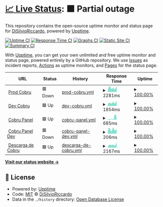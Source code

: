 # [📈 Live Status](https://DiSilvioRiccardo.github.io/cobru-status): <!--live status--> **🟧 Partial outage**

This repository contains the open-source uptime monitor and status page for [DiSilvioRiccardo](https://DiSilvioRiccardo.github.io/cobru-status), powered by [Upptime](https://github.com/upptime/upptime).

[![Uptime CI](https://github.com/koj-co/upptime/workflows/Uptime%20CI/badge.svg)](https://github.com/koj-co/upptime/actions?query=workflow%3A%22Uptime+CI%22)
[![Response Time CI](https://github.com/koj-co/upptime/workflows/Response%20Time%20CI/badge.svg)](https://github.com/koj-co/upptime/actions?query=workflow%3A%22Response+Time+CI%22)
[![Graphs CI](https://github.com/koj-co/upptime/workflows/Graphs%20CI/badge.svg)](https://github.com/koj-co/upptime/actions?query=workflow%3A%22Graphs+CI%22)
[![Static Site CI](https://github.com/koj-co/upptime/workflows/Static%20Site%20CI/badge.svg)](https://github.com/koj-co/upptime/actions?query=workflow%3A%22Static+Site+CI%22)
[![Summary CI](https://github.com/koj-co/upptime/workflows/Summary%20CI/badge.svg)](https://github.com/koj-co/upptime/actions?query=workflow%3A%22Summary+CI%22)

With [Upptime](https://upptime.js.org), you can get your own unlimited and free uptime monitor and status page, powered entirely by a GitHub repository. We use [Issues](https://github.com/DiSilvioRiccardo/cobru-status/issues) as incident reports, [Actions](https://github.com/DiSilvioRiccardo/cobru-status/actions) as uptime monitors, and [Pages](https://DiSilvioRiccardo.github.io/cobru-status) for the status page.

<!--start: status pages-->
<!-- This summary is generated by Upptime (https://github.com/upptime/upptime) -->
<!-- Do not edit this manually, your changes will be overwritten -->
<!-- prettier-ignore -->
| URL | Status | History | Response Time | Uptime |
| --- | ------ | ------- | ------------- | ------ |
| <img alt="" src="https://favicons.githubusercontent.com/prod.cobru.co" height="13"> [Prod Cobru](https://prod.cobru.co) | 🟥 Down | [prod-cobru.yml](https://github.com/trixel/cobru-status/commits/HEAD/history/prod-cobru.yml) | <details><summary><img alt="Response time graph" src="./graphs/prod-cobru/response-time-week.png" height="20"> 2281ms</summary><br><a href="https://trixel.github.io/cobru-status/history/prod-cobru"><img alt="Response time 2949" src="https://img.shields.io/endpoint?url=https%3A%2F%2Fraw.githubusercontent.com%2Ftrixel%2Fcobru-status%2FHEAD%2Fapi%2Fprod-cobru%2Fresponse-time.json"></a><br><a href="https://trixel.github.io/cobru-status/history/prod-cobru"><img alt="24-hour response time 2558" src="https://img.shields.io/endpoint?url=https%3A%2F%2Fraw.githubusercontent.com%2Ftrixel%2Fcobru-status%2FHEAD%2Fapi%2Fprod-cobru%2Fresponse-time-day.json"></a><br><a href="https://trixel.github.io/cobru-status/history/prod-cobru"><img alt="7-day response time 2281" src="https://img.shields.io/endpoint?url=https%3A%2F%2Fraw.githubusercontent.com%2Ftrixel%2Fcobru-status%2FHEAD%2Fapi%2Fprod-cobru%2Fresponse-time-week.json"></a><br><a href="https://trixel.github.io/cobru-status/history/prod-cobru"><img alt="30-day response time 2479" src="https://img.shields.io/endpoint?url=https%3A%2F%2Fraw.githubusercontent.com%2Ftrixel%2Fcobru-status%2FHEAD%2Fapi%2Fprod-cobru%2Fresponse-time-month.json"></a><br><a href="https://trixel.github.io/cobru-status/history/prod-cobru"><img alt="1-year response time 3028" src="https://img.shields.io/endpoint?url=https%3A%2F%2Fraw.githubusercontent.com%2Ftrixel%2Fcobru-status%2FHEAD%2Fapi%2Fprod-cobru%2Fresponse-time-year.json"></a></details> | <details><summary><a href="https://trixel.github.io/cobru-status/history/prod-cobru">100.00%</a></summary><a href="https://trixel.github.io/cobru-status/history/prod-cobru"><img alt="All-time uptime 100.00%" src="https://img.shields.io/endpoint?url=https%3A%2F%2Fraw.githubusercontent.com%2Ftrixel%2Fcobru-status%2FHEAD%2Fapi%2Fprod-cobru%2Fuptime.json"></a><br><a href="https://trixel.github.io/cobru-status/history/prod-cobru"><img alt="24-hour uptime 100.00%" src="https://img.shields.io/endpoint?url=https%3A%2F%2Fraw.githubusercontent.com%2Ftrixel%2Fcobru-status%2FHEAD%2Fapi%2Fprod-cobru%2Fuptime-day.json"></a><br><a href="https://trixel.github.io/cobru-status/history/prod-cobru"><img alt="7-day uptime 100.00%" src="https://img.shields.io/endpoint?url=https%3A%2F%2Fraw.githubusercontent.com%2Ftrixel%2Fcobru-status%2FHEAD%2Fapi%2Fprod-cobru%2Fuptime-week.json"></a><br><a href="https://trixel.github.io/cobru-status/history/prod-cobru"><img alt="30-day uptime 100.00%" src="https://img.shields.io/endpoint?url=https%3A%2F%2Fraw.githubusercontent.com%2Ftrixel%2Fcobru-status%2FHEAD%2Fapi%2Fprod-cobru%2Fuptime-month.json"></a><br><a href="https://trixel.github.io/cobru-status/history/prod-cobru"><img alt="1-year uptime 100.00%" src="https://img.shields.io/endpoint?url=https%3A%2F%2Fraw.githubusercontent.com%2Ftrixel%2Fcobru-status%2FHEAD%2Fapi%2Fprod-cobru%2Fuptime-year.json"></a></details>
| <img alt="" src="https://favicons.githubusercontent.com/dev.cobru.co" height="13"> [Dev Cobru](https://dev.cobru.co) | 🟩 Up | [dev-cobru.yml](https://github.com/trixel/cobru-status/commits/HEAD/history/dev-cobru.yml) | <details><summary><img alt="Response time graph" src="./graphs/dev-cobru/response-time-week.png" height="20"> 1854ms</summary><br><a href="https://trixel.github.io/cobru-status/history/dev-cobru"><img alt="Response time 1920" src="https://img.shields.io/endpoint?url=https%3A%2F%2Fraw.githubusercontent.com%2Ftrixel%2Fcobru-status%2FHEAD%2Fapi%2Fdev-cobru%2Fresponse-time.json"></a><br><a href="https://trixel.github.io/cobru-status/history/dev-cobru"><img alt="24-hour response time 2364" src="https://img.shields.io/endpoint?url=https%3A%2F%2Fraw.githubusercontent.com%2Ftrixel%2Fcobru-status%2FHEAD%2Fapi%2Fdev-cobru%2Fresponse-time-day.json"></a><br><a href="https://trixel.github.io/cobru-status/history/dev-cobru"><img alt="7-day response time 1854" src="https://img.shields.io/endpoint?url=https%3A%2F%2Fraw.githubusercontent.com%2Ftrixel%2Fcobru-status%2FHEAD%2Fapi%2Fdev-cobru%2Fresponse-time-week.json"></a><br><a href="https://trixel.github.io/cobru-status/history/dev-cobru"><img alt="30-day response time 2687" src="https://img.shields.io/endpoint?url=https%3A%2F%2Fraw.githubusercontent.com%2Ftrixel%2Fcobru-status%2FHEAD%2Fapi%2Fdev-cobru%2Fresponse-time-month.json"></a><br><a href="https://trixel.github.io/cobru-status/history/dev-cobru"><img alt="1-year response time 2047" src="https://img.shields.io/endpoint?url=https%3A%2F%2Fraw.githubusercontent.com%2Ftrixel%2Fcobru-status%2FHEAD%2Fapi%2Fdev-cobru%2Fresponse-time-year.json"></a></details> | <details><summary><a href="https://trixel.github.io/cobru-status/history/dev-cobru">100.00%</a></summary><a href="https://trixel.github.io/cobru-status/history/dev-cobru"><img alt="All-time uptime 100.00%" src="https://img.shields.io/endpoint?url=https%3A%2F%2Fraw.githubusercontent.com%2Ftrixel%2Fcobru-status%2FHEAD%2Fapi%2Fdev-cobru%2Fuptime.json"></a><br><a href="https://trixel.github.io/cobru-status/history/dev-cobru"><img alt="24-hour uptime 100.00%" src="https://img.shields.io/endpoint?url=https%3A%2F%2Fraw.githubusercontent.com%2Ftrixel%2Fcobru-status%2FHEAD%2Fapi%2Fdev-cobru%2Fuptime-day.json"></a><br><a href="https://trixel.github.io/cobru-status/history/dev-cobru"><img alt="7-day uptime 100.00%" src="https://img.shields.io/endpoint?url=https%3A%2F%2Fraw.githubusercontent.com%2Ftrixel%2Fcobru-status%2FHEAD%2Fapi%2Fdev-cobru%2Fuptime-week.json"></a><br><a href="https://trixel.github.io/cobru-status/history/dev-cobru"><img alt="30-day uptime 100.00%" src="https://img.shields.io/endpoint?url=https%3A%2F%2Fraw.githubusercontent.com%2Ftrixel%2Fcobru-status%2FHEAD%2Fapi%2Fdev-cobru%2Fuptime-month.json"></a><br><a href="https://trixel.github.io/cobru-status/history/dev-cobru"><img alt="1-year uptime 100.00%" src="https://img.shields.io/endpoint?url=https%3A%2F%2Fraw.githubusercontent.com%2Ftrixel%2Fcobru-status%2FHEAD%2Fapi%2Fdev-cobru%2Fuptime-year.json"></a></details>
| <img alt="" src="https://favicons.githubusercontent.com/panel.cobru.co" height="13"> [Cobru Panel](https://panel.cobru.co) | 🟩 Up | [cobru-panel.yml](https://github.com/trixel/cobru-status/commits/HEAD/history/cobru-panel.yml) | <details><summary><img alt="Response time graph" src="./graphs/cobru-panel/response-time-week.png" height="20"> 685ms</summary><br><a href="https://trixel.github.io/cobru-status/history/cobru-panel"><img alt="Response time 464" src="https://img.shields.io/endpoint?url=https%3A%2F%2Fraw.githubusercontent.com%2Ftrixel%2Fcobru-status%2FHEAD%2Fapi%2Fcobru-panel%2Fresponse-time.json"></a><br><a href="https://trixel.github.io/cobru-status/history/cobru-panel"><img alt="24-hour response time 1629" src="https://img.shields.io/endpoint?url=https%3A%2F%2Fraw.githubusercontent.com%2Ftrixel%2Fcobru-status%2FHEAD%2Fapi%2Fcobru-panel%2Fresponse-time-day.json"></a><br><a href="https://trixel.github.io/cobru-status/history/cobru-panel"><img alt="7-day response time 685" src="https://img.shields.io/endpoint?url=https%3A%2F%2Fraw.githubusercontent.com%2Ftrixel%2Fcobru-status%2FHEAD%2Fapi%2Fcobru-panel%2Fresponse-time-week.json"></a><br><a href="https://trixel.github.io/cobru-status/history/cobru-panel"><img alt="30-day response time 363" src="https://img.shields.io/endpoint?url=https%3A%2F%2Fraw.githubusercontent.com%2Ftrixel%2Fcobru-status%2FHEAD%2Fapi%2Fcobru-panel%2Fresponse-time-month.json"></a><br><a href="https://trixel.github.io/cobru-status/history/cobru-panel"><img alt="1-year response time 324" src="https://img.shields.io/endpoint?url=https%3A%2F%2Fraw.githubusercontent.com%2Ftrixel%2Fcobru-status%2FHEAD%2Fapi%2Fcobru-panel%2Fresponse-time-year.json"></a></details> | <details><summary><a href="https://trixel.github.io/cobru-status/history/cobru-panel">100.00%</a></summary><a href="https://trixel.github.io/cobru-status/history/cobru-panel"><img alt="All-time uptime 100.00%" src="https://img.shields.io/endpoint?url=https%3A%2F%2Fraw.githubusercontent.com%2Ftrixel%2Fcobru-status%2FHEAD%2Fapi%2Fcobru-panel%2Fuptime.json"></a><br><a href="https://trixel.github.io/cobru-status/history/cobru-panel"><img alt="24-hour uptime 100.00%" src="https://img.shields.io/endpoint?url=https%3A%2F%2Fraw.githubusercontent.com%2Ftrixel%2Fcobru-status%2FHEAD%2Fapi%2Fcobru-panel%2Fuptime-day.json"></a><br><a href="https://trixel.github.io/cobru-status/history/cobru-panel"><img alt="7-day uptime 100.00%" src="https://img.shields.io/endpoint?url=https%3A%2F%2Fraw.githubusercontent.com%2Ftrixel%2Fcobru-status%2FHEAD%2Fapi%2Fcobru-panel%2Fuptime-week.json"></a><br><a href="https://trixel.github.io/cobru-status/history/cobru-panel"><img alt="30-day uptime 100.00%" src="https://img.shields.io/endpoint?url=https%3A%2F%2Fraw.githubusercontent.com%2Ftrixel%2Fcobru-status%2FHEAD%2Fapi%2Fcobru-panel%2Fuptime-month.json"></a><br><a href="https://trixel.github.io/cobru-status/history/cobru-panel"><img alt="1-year uptime 100.00%" src="https://img.shields.io/endpoint?url=https%3A%2F%2Fraw.githubusercontent.com%2Ftrixel%2Fcobru-status%2FHEAD%2Fapi%2Fcobru-panel%2Fuptime-year.json"></a></details>
| <img alt="" src="https://favicons.githubusercontent.com/dev.panel.cobru.co" height="13"> [Cobru Panel Dev](https://dev.panel.cobru.co) | 🟥 Down | [cobru-panel-dev.yml](https://github.com/trixel/cobru-status/commits/HEAD/history/cobru-panel-dev.yml) | <details><summary><img alt="Response time graph" src="./graphs/cobru-panel-dev/response-time-week.png" height="20"> 206ms</summary><br><a href="https://trixel.github.io/cobru-status/history/cobru-panel-dev"><img alt="Response time 472" src="https://img.shields.io/endpoint?url=https%3A%2F%2Fraw.githubusercontent.com%2Ftrixel%2Fcobru-status%2FHEAD%2Fapi%2Fcobru-panel-dev%2Fresponse-time.json"></a><br><a href="https://trixel.github.io/cobru-status/history/cobru-panel-dev"><img alt="24-hour response time 181" src="https://img.shields.io/endpoint?url=https%3A%2F%2Fraw.githubusercontent.com%2Ftrixel%2Fcobru-status%2FHEAD%2Fapi%2Fcobru-panel-dev%2Fresponse-time-day.json"></a><br><a href="https://trixel.github.io/cobru-status/history/cobru-panel-dev"><img alt="7-day response time 206" src="https://img.shields.io/endpoint?url=https%3A%2F%2Fraw.githubusercontent.com%2Ftrixel%2Fcobru-status%2FHEAD%2Fapi%2Fcobru-panel-dev%2Fresponse-time-week.json"></a><br><a href="https://trixel.github.io/cobru-status/history/cobru-panel-dev"><img alt="30-day response time 238" src="https://img.shields.io/endpoint?url=https%3A%2F%2Fraw.githubusercontent.com%2Ftrixel%2Fcobru-status%2FHEAD%2Fapi%2Fcobru-panel-dev%2Fresponse-time-month.json"></a><br><a href="https://trixel.github.io/cobru-status/history/cobru-panel-dev"><img alt="1-year response time 361" src="https://img.shields.io/endpoint?url=https%3A%2F%2Fraw.githubusercontent.com%2Ftrixel%2Fcobru-status%2FHEAD%2Fapi%2Fcobru-panel-dev%2Fresponse-time-year.json"></a></details> | <details><summary><a href="https://trixel.github.io/cobru-status/history/cobru-panel-dev">100.00%</a></summary><a href="https://trixel.github.io/cobru-status/history/cobru-panel-dev"><img alt="All-time uptime 100.00%" src="https://img.shields.io/endpoint?url=https%3A%2F%2Fraw.githubusercontent.com%2Ftrixel%2Fcobru-status%2FHEAD%2Fapi%2Fcobru-panel-dev%2Fuptime.json"></a><br><a href="https://trixel.github.io/cobru-status/history/cobru-panel-dev"><img alt="24-hour uptime 100.00%" src="https://img.shields.io/endpoint?url=https%3A%2F%2Fraw.githubusercontent.com%2Ftrixel%2Fcobru-status%2FHEAD%2Fapi%2Fcobru-panel-dev%2Fuptime-day.json"></a><br><a href="https://trixel.github.io/cobru-status/history/cobru-panel-dev"><img alt="7-day uptime 100.00%" src="https://img.shields.io/endpoint?url=https%3A%2F%2Fraw.githubusercontent.com%2Ftrixel%2Fcobru-status%2FHEAD%2Fapi%2Fcobru-panel-dev%2Fuptime-week.json"></a><br><a href="https://trixel.github.io/cobru-status/history/cobru-panel-dev"><img alt="30-day uptime 100.00%" src="https://img.shields.io/endpoint?url=https%3A%2F%2Fraw.githubusercontent.com%2Ftrixel%2Fcobru-status%2FHEAD%2Fapi%2Fcobru-panel-dev%2Fuptime-month.json"></a><br><a href="https://trixel.github.io/cobru-status/history/cobru-panel-dev"><img alt="1-year uptime 100.00%" src="https://img.shields.io/endpoint?url=https%3A%2F%2Fraw.githubusercontent.com%2Ftrixel%2Fcobru-status%2FHEAD%2Fapi%2Fcobru-panel-dev%2Fuptime-year.json"></a></details>
| <img alt="" src="https://favicons.githubusercontent.com/cobru.co" height="13"> [Descarga de Cobru](https://cobru.co/descargar) | 🟩 Up | [descarga-de-cobru.yml](https://github.com/trixel/cobru-status/commits/HEAD/history/descarga-de-cobru.yml) | <details><summary><img alt="Response time graph" src="./graphs/descarga-de-cobru/response-time-week.png" height="20"> 2167ms</summary><br><a href="https://trixel.github.io/cobru-status/history/descarga-de-cobru"><img alt="Response time 1726" src="https://img.shields.io/endpoint?url=https%3A%2F%2Fraw.githubusercontent.com%2Ftrixel%2Fcobru-status%2FHEAD%2Fapi%2Fdescarga-de-cobru%2Fresponse-time.json"></a><br><a href="https://trixel.github.io/cobru-status/history/descarga-de-cobru"><img alt="24-hour response time 4091" src="https://img.shields.io/endpoint?url=https%3A%2F%2Fraw.githubusercontent.com%2Ftrixel%2Fcobru-status%2FHEAD%2Fapi%2Fdescarga-de-cobru%2Fresponse-time-day.json"></a><br><a href="https://trixel.github.io/cobru-status/history/descarga-de-cobru"><img alt="7-day response time 2167" src="https://img.shields.io/endpoint?url=https%3A%2F%2Fraw.githubusercontent.com%2Ftrixel%2Fcobru-status%2FHEAD%2Fapi%2Fdescarga-de-cobru%2Fresponse-time-week.json"></a><br><a href="https://trixel.github.io/cobru-status/history/descarga-de-cobru"><img alt="30-day response time 3009" src="https://img.shields.io/endpoint?url=https%3A%2F%2Fraw.githubusercontent.com%2Ftrixel%2Fcobru-status%2FHEAD%2Fapi%2Fdescarga-de-cobru%2Fresponse-time-month.json"></a><br><a href="https://trixel.github.io/cobru-status/history/descarga-de-cobru"><img alt="1-year response time 1878" src="https://img.shields.io/endpoint?url=https%3A%2F%2Fraw.githubusercontent.com%2Ftrixel%2Fcobru-status%2FHEAD%2Fapi%2Fdescarga-de-cobru%2Fresponse-time-year.json"></a></details> | <details><summary><a href="https://trixel.github.io/cobru-status/history/descarga-de-cobru">100.00%</a></summary><a href="https://trixel.github.io/cobru-status/history/descarga-de-cobru"><img alt="All-time uptime 100.00%" src="https://img.shields.io/endpoint?url=https%3A%2F%2Fraw.githubusercontent.com%2Ftrixel%2Fcobru-status%2FHEAD%2Fapi%2Fdescarga-de-cobru%2Fuptime.json"></a><br><a href="https://trixel.github.io/cobru-status/history/descarga-de-cobru"><img alt="24-hour uptime 100.00%" src="https://img.shields.io/endpoint?url=https%3A%2F%2Fraw.githubusercontent.com%2Ftrixel%2Fcobru-status%2FHEAD%2Fapi%2Fdescarga-de-cobru%2Fuptime-day.json"></a><br><a href="https://trixel.github.io/cobru-status/history/descarga-de-cobru"><img alt="7-day uptime 100.00%" src="https://img.shields.io/endpoint?url=https%3A%2F%2Fraw.githubusercontent.com%2Ftrixel%2Fcobru-status%2FHEAD%2Fapi%2Fdescarga-de-cobru%2Fuptime-week.json"></a><br><a href="https://trixel.github.io/cobru-status/history/descarga-de-cobru"><img alt="30-day uptime 100.00%" src="https://img.shields.io/endpoint?url=https%3A%2F%2Fraw.githubusercontent.com%2Ftrixel%2Fcobru-status%2FHEAD%2Fapi%2Fdescarga-de-cobru%2Fuptime-month.json"></a><br><a href="https://trixel.github.io/cobru-status/history/descarga-de-cobru"><img alt="1-year uptime 100.00%" src="https://img.shields.io/endpoint?url=https%3A%2F%2Fraw.githubusercontent.com%2Ftrixel%2Fcobru-status%2FHEAD%2Fapi%2Fdescarga-de-cobru%2Fuptime-year.json"></a></details>

<!--end: status pages-->

[**Visit our status website →**](https://DiSilvioRiccardo.github.io/cobru-status)

## 📄 License

- Powered by: [Upptime](https://github.com/upptime/upptime)
- Code: [MIT](./LICENSE) © [DiSilvioRiccardo](https://DiSilvioRiccardo.github.io/cobru-status)
- Data in the `./history` directory: [Open Database License](https://opendatacommons.org/licenses/odbl/1-0/)
